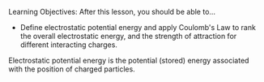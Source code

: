 Learning Objectives: After this lesson, you should be able to…

* Define electrostatic potential energy and apply Coulomb's Law to rank the overall electrostatic energy, and the strength of attraction for different interacting charges.

Electrostatic potential energy is the potential (stored) energy associated with the position of charged particles.